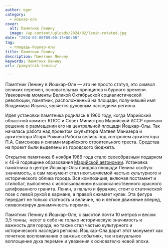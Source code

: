 ```yaml
---
author: egor
category:
  - йошкар-ола
cover:
  alt: Памятник Ленину
  image: /wp-content/uploads/2024/02/lenin-rotated.jpg
date: "2024-02-06T09:00:15+00:00"
tag:
  - площадь-йошкар-олы
title: Памятник Ленину
description: Памятник Ленину
keywords: Памятник Ленину
url: /pamyatnik-leninu/

---
```

Памятник Ленину в Йошкар-Оле — это не просто статуя, это символ великих перемен, основательных принципов и бурного времени. Увековечив моменты Великой Октябрьской социалистической революции, памятник, расположенный на площади, получившей имя Владимира Ильича, является духовным наследием региона.

Идея установки памятника родилась в 1960 году, когда Марийский областной комитет КПСС и Совет Министров Марийской АССР приняли решение о размещении его на центральной площади Йошкар-Олы. Так началась работа над проектом скульптора Матвея Манизера и архитектора Игоря Рожина.Работы велись под контролем архитектора П.А. Самсонова и силами марийского строительного треста. Средства на проект были выделены из городского бюджета.

Открытие памятника 6 ноября 1966 года стало своеобразным подарком к 46-й годовщине образования [Марийской автономии](/dom-druzhby/). Установка памятника в центре Йошкар-Олы придала площади Ленина особую значимость, а сам монумент стал неотъемлемой частью культурного и исторического облика города. Вся композиция, включая постамент и стилобат, выполнена с использованием высококачественного красного шлифованного гранита. Ленин, в пальто и фуражке, стоит в статической позе с левой рукой в кармане, а правой сжимает кулак. Эта фигура передает не только статность и величие, но и легкое движение вперед, символизируя динамичность перемен.

Памятник Ленину в Йошкар-Оле, с высотой почти 10 метров и весом 3,5 тонны,  несет в себе не только историческую значимость и важность для города, но также стал частью культурного и исторического наследия региона. Йошкар-Ола дарит этот монумент как почетное воспоминание о важных событиях, так и визуальное воплощение духа перемен и уважения к основателю новой эпохи.
